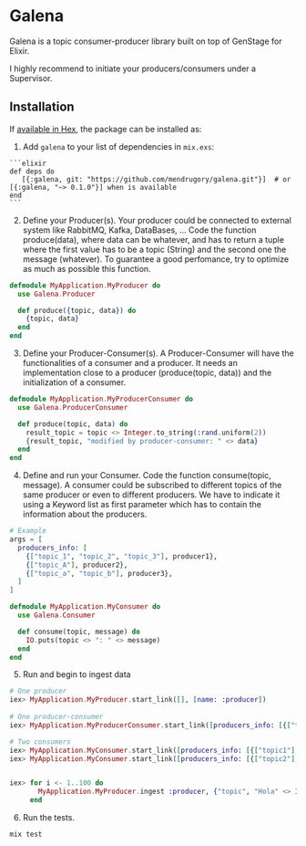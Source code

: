 # Galena

Galena is a topic consumer-producer library built on top of GenStage for Elixir. 

I highly recommend to initiate your producers/consumers under a Supervisor.

## Installation

If [available in Hex](https://hex.pm/docs/publish), the package can be installed as:

  1. Add `galena` to your list of dependencies in `mix.exs`:

    ```elixir
    def deps do
       [{:galena, git: "https://github.com/mendrugory/galena.git"}]  # or [{:galena, "~> 0.1.0"}] when is available
    end
    ```
    
   
  2. Define your Producer(s). Your producer could be connected to external system like RabbitMQ, Kafka, DataBases, ...
   Code the function produce(data), where data can be whatever, and
   has to return a tuple where the first value has to be a topic (String) and the second one the message
   (whatever). To guarantee a good perfomance, try to optimize as much as possible this function.
     
  ```elixir
  defmodule MyApplication.MyProducer do
    use Galena.Producer

    def produce({topic, data}) do
      {topic, data}
    end
  end
  ```
  
  3. Define your Producer-Consumer(s). A Producer-Consumer will have the functionalities of 
  a consumer and a producer. It needs an implementation close to a producer (produce(topic, data))
  and the initialization of a consumer.
     
  ```elixir
  defmodule MyApplication.MyProducerConsumer do
    use Galena.ProducerConsumer
  
    def produce(topic, data) do
      result_topic = topic <> Integer.to_string(:rand.uniform(2))
      {result_topic, "modified by producer-consumer: " <> data}
    end
  end
  ```
  
  4. Define and run your Consumer. Code the function consume(topic, message).
  A consumer could be subscribed to different topics of the
  same producer or even to different producers. We have to indicate it using a Keyword list as first
  parameter which has to contain the information about the producers.
   
  ```elixir
  # Example
  args = [
    producers_info: [
      {["topic_1", "topic_2", "topic_3"], producer1},
      {["topic_A"], producer2},
      {["topic_a", "topic_b"], producer3},
    ]
  ]
  ```
  
  ```elixir
  defmodule MyApplication.MyConsumer do
    use Galena.Consumer
  
    def consume(topic, message) do
      IO.puts(topic <> ": " <> message)
    end
  end
 
  ```
  
  5. Run and begin to ingest data
  ```elixir
  # One producer
  iex> MyApplication.MyProducer.start_link([], [name: :producer])
         
  # One producer-consumer
  iex> MyApplication.MyProducerConsumer.start_link([producers_info: [{["topic"], :producer}]], [name: :prod_cons])
  
  # Two consumers
  iex> MyApplication.MyConsumer.start_link([producers_info: [{["topic1"], :prod_cons}]], [name: :consumer1])
  iex> MyApplication.MyConsumer.start_link([producers_info: [{["topic2"], :prod_cons}]], [name: :consumer2])
  
  
  iex> for i <- 1..100 do 
         MyApplication.MyProducer.ingest :producer, {"topic", "Hola" <> Integer.to_string(:rand.uniform(100)))}
       end
  ```
  
  6. Run the tests.
  ```bash
  mix test
  ```
  
  